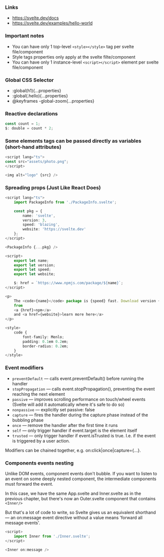 ### Links
* https://svelte.dev/docs
* https://svelte.dev/examples/hello-world

### Important notes

* You can have only 1 top-level `<style></style>` tag per svelte file/component
* Style tags properties only apply at the svelte filte/component
* You can have only 1 instance-level `<script></script>` element per svelte file/component


### Global CSS Selector

* :global(h1){...properties}
* :global(.hello){...properties}
* @keyframes -global-zoom{...properties}

### Reactive declarations
```typescript
const count = 1;
$: double = count * 2;
```

### Some elements tags can be passed directly as variables (short-hand attributes)
```typescript
<script lang="ts">
const src="assets/photo.png";
</script>

<img alt="logo" {src} />
```

### Spreading props (Just Like React Does)
```typescript
<script lang="ts">
	import PackageInfo from './PackageInfo.svelte';

	const pkg = {
		name: 'svelte',
		version: 3,
		speed: 'blazing',
		website: 'https://svelte.dev'
	};
</script>

<PackageInfo {...pkg} />
```

```typescript
<script>
	export let name;
	export let version;
	export let speed;
	export let website;

	$: href = `https://www.npmjs.com/package/${name}`;
</script>

<p>
	The <code>{name}</code> package is {speed} fast. Download version {version}
	from
	<a {href}>npm</a>
	and <a href={website}>learn more here</a>
</p>

<style>
	code {
		font-family: Menlo;
		padding: 0.1em 0.2em;
		border-radius: 0.2em;
	}
</style>
```

### Event modifiers

* `preventDefault` — calls event.preventDefault() before running the handler
* `stopPropagation` — calls event.stopPropagation(), preventing the event reaching the next element
* `passive` — improves scrolling performance on touch/wheel events (Svelte will add it automatically where it's safe to do so)
* `nonpassive` — explicitly set passive: false
* `capture` — fires the handler during the capture phase instead of the bubbling phase
* `once` — remove the handler after the first time it runs
* `self` — only trigger handler if event.target is the element itself
* `trusted` — only trigger handler if event.isTrusted is true. I.e. if the event is triggered by a user action.
  
Modifiers can be chained together, e.g. on:click|once|capture={...}.

### Components events nesting
Unlike DOM events, component events don't bubble. If you want to listen to an event on some deeply nested component, the intermediate components must forward the event.

In this case, we have the same App.svelte and Inner.svelte as in the previous chapter, but there's now an Outer.svelte component that contains `<Inner/>`

But that's a lot of code to write, so Svelte gives us an equivalent shorthand — an on:message event directive without a value means 'forward all message events'.

```typescript
<script>
	import Inner from './Inner.svelte';
</script>

<Inner on:message />
```
